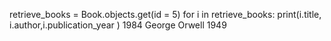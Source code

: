 retrieve_books = Book.objects.get(id = 5)
for i in retrieve_books: print(i.title, i.author,i.publication_year )
1984 George Orwell 1949
